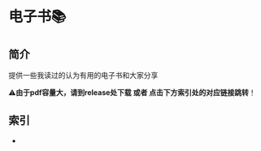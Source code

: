 # 电子书📚
## 简介
提供一些我读过的认为有用的电子书和大家分享  

⚠**由于pdf容量大，请到release处下载 或者 点击下方索引处的对应链接跳转**！
## 索引
* **[]()**
